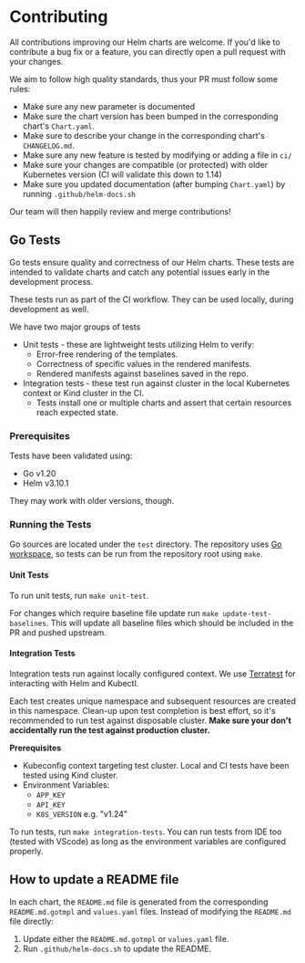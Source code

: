 # Contributing

All contributions improving our Helm charts are welcome. If you'd like to contribute a bug fix or a feature, you can directly open a pull request with your changes.

We aim to follow high quality standards, thus your PR must follow some rules:

- Make sure any new parameter is documented
- Make sure the chart version has been bumped in the corresponding chart's `Chart.yaml`.
- Make sure to describe your change in the corresponding chart's `CHANGELOG.md`.
- Make sure any new feature is tested by modifying or adding a file in `ci/`
- Make sure your changes are compatible (or protected) with older Kubernetes version (CI will validate this down to 1.14)
- Make sure you updated documentation (after bumping `Chart.yaml`) by running `.github/helm-docs.sh`

Our team will then happily review and merge contributions!

## Go Tests

Go tests ensure quality and correctness of our Helm charts. These tests are intended to validate charts and catch any potential issues early in the development process.

These tests run as part of the CI workflow. They can be used locally, during development as well.

We have two major groups of tests
* Unit tests - these are lightweight tests utilizing Helm to verify:
  * Error-free rendering of the templates.
  * Correctness of specific values in the rendered manifests.
  * Rendered manifests against baselines saved in the repo.
* Integration tests - these test run against cluster in the local Kubernetes context or Kind cluster in the CI.
  * Tests install one or multiple charts and assert that certain resources reach expected state.

### Prerequisites

Tests have been validated using:
* Go v1.20
* Helm v3.10.1

They may work with older versions, though.

### Running the Tests
Go sources are located under the `test` directory. The repository uses [Go workspace][go-ws], so tests can be run from the repository root using `make`.

#### Unit Tests
To run unit tests, run `make unit-test`.

For changes which require baseline file update run `make update-test-baselines`. This will update all baseline files which should be included in the PR and pushed upstream.

#### Integration Tests
Integration tests run against locally configured context. We use [Terratest][terratest] for interacting with Helm and Kubectl.

Each test creates unique namespace and subsequent resources are created in this namespace. Clean-up upon test completion is best effort, so it's recommended to run test against disposable cluster. **Make sure your don't accidentally run the test against production cluster.**

**Prerequisites**
* Kubeconfig context targeting test cluster. Local and CI tests have been tested using Kind cluster.
* Environment Variables:
  * `APP_KEY`
  * `API_KEY`
  * `K8S_VERSION` e.g. "v1.24"

To run tests, run `make integration-tests`. You can run tests from IDE too (tested with VScode) as long as the environment variables are configured properly.

## How to update a README file

In each chart, the `README.md` file is generated from the corresponding `README.md.gotmpl` and `values.yaml` files. Instead of modifying the `README.md` file directly:
1. Update either the `README.md.gotmpl` or `values.yaml` file.
1. Run `.github/helm-docs.sh` to update the README.


[go-ws]:https://go.dev/ref/mod#workspaces
[terratest]:https://github.com/gruntwork-io/terratest